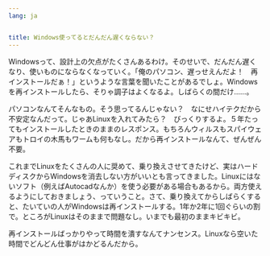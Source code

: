 ```yaml
---
lang: ja


title: Windows使ってるとだんだん遅くならない？
---
```


Windowsって、設計上の欠点がたくさんあるわけ。そのせいで、だんだん遅くなり、使いものにならなくなっていく。「俺のパソコン、遅っせえんだよ！　再インストールだぁ！」というような言葉を聞いたことがあるでしょ。Windowsを再インストールしたら、そりゃ調子はよくなるよ。しばらくの間だけ……。

パソコンなんてそんなもの。そう思ってるんじゃない？　なにせハイテクだから不安定なんだって。じゃあLinuxを入れてみたら？　びっくりするよ。５年たってもインストールしたときのままのレスポンス。もちろんウィルスもスパイウェアもトロイの木馬もワームも何もなし。だから再インストールなんて、ぜんぜん不要。

これまでLinuxをたくさんの人に奨めて、乗り換えさせてきたけど、実はハードディスクからWindowsを消去しない方がいいとも言ってきました。Linuxにはないソフト（例えばAutocadなんか）を使う必要がある場合もあるから。両方使えるようにしておきましょう、っていうこと。さて、乗り換えてからしばらくすると、たいていの人がWindowsは再インストールする。1年か2年に1回ぐらいの割で。ところがLinuxはそのままで問題なし。いまでも最初のままキビキビ。

再インストールばっかりやって時間を潰すなんてナンセンス。Linuxなら空いた時間でどんどん仕事がはかどるんだから。




